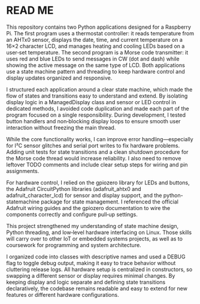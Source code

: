 # READ ME

This repository contains two Python applications designed for a Raspberry Pi. The first program uses a thermostat controller: it reads temperature from an AHTx0 sensor, displays the date, time, and current temperature on a 16×2 character LCD, and manages heating and cooling LEDs based on a user‑set temperature. The second program is a Morse code transmitter: it uses red and blue LEDs to send messages in CW (dot and dash) while showing the active message on the same type of LCD. Both applications use a state machine pattern and threading to keep hardware control and display updates organized and responsive.

I structured each application around a clear state machine, which made the flow of states and transitions easy to understand and extend. By isolating display logic in a ManagedDisplay class and sensor or LED control in dedicated methods, I avoided code duplication and made each part of the program focused on a single responsibility. During development, I tested button handlers and non‑blocking display loops to ensure smooth user interaction without freezing the main thread.

While the core functionality works, I can improve error handling—especially for I²C sensor glitches and serial port writes to fix hardware problems. Adding unit tests for state transitions and a clean shutdown procedure for the Morse code thread would increase reliability. I also need to remove leftover TODO comments and include clear setup steps for wiring and pin assignments.

For hardware control, I relied on the gpiozero library for LEDs and buttons, the Adafruit CircuitPython libraries (adafruit_ahtx0 and adafruit_character_lcd) for sensor and display support, and the python-statemachine package for state management. I referenced the official Adafruit wiring guides and the gpiozero documentation to wire the components correctly and configure pull‑up settings.

This project strengthened my understanding of state machine design, Python threading, and low‑level hardware interfacing on Linux. Those skills will carry over to other IoT or embedded systems projects, as well as to coursework for programming and system architecture.

I organized code into classes with descriptive names and used a DEBUG flag to toggle debug output, making it easy to trace behavior without cluttering release logs. All hardware setup is centralized in constructors, so swapping a different sensor or display requires minimal changes. By keeping display and logic separate and defining state transitions declaratively, the codebase remains readable and easy to extend for new features or different hardware configurations.
